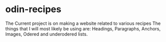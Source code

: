 # odin-recipes
The Current project is on making a website related to various recipes
The things that I will most likely be using are:
Headings, Paragraphs, Anchors, Images, Odered and underodered lists.